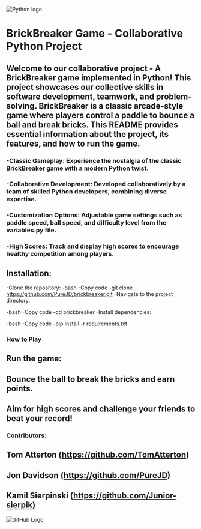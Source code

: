![Python logo](https://ih1.redbubble.net/image.4966926761.0666/fposter,small,wall_texture,square_product,600x600.jpg)


# BrickBreaker Game - Collaborative Python Project

## Welcome to our collaborative project - A BrickBreaker game implemented in Python! This project showcases our collective skills in software development, teamwork, and problem-solving. BrickBreaker is a classic arcade-style game where players control a paddle to bounce a ball and break bricks. This README provides essential information about the project, its features, and how to run the game.

### -Classic Gameplay: Experience the nostalgia of the classic BrickBreaker game with a modern Python twist.
### -Collaborative Development: Developed collaboratively by a team of skilled Python developers, combining diverse expertise.
### -Customization Options: Adjustable game settings such as paddle speed, ball speed, and difficulty level from the variables.py file. 
### -High Scores: Track and display high scores to encourage healthy competition among players.


## Installation:
-Clone the repository:
-bash
-Copy code
-git clone https://github.com/PureJD/brickbreaker.git
-Navigate to the project directory:

-bash
-Copy code
-cd brickbreaker
-Install dependencies:

-bash
-Copy code
-pip install -r requirements.txt


### How to Play
## Run the game:
## Bounce the ball to break the bricks and earn points.
## Aim for high scores and challenge your friends to beat your record!



### Contributors:
## Tom Atterton (https://github.com/TomAtterton)
## Jon Davidson (https://github.com/PureJD)
## Kamil Sierpinski (https://github.com/Junior-sierpik)

![GitHub Logo](https://github.com/github.png)
